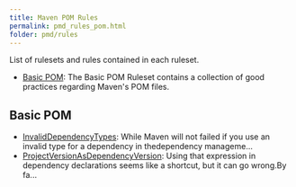 ```yaml
---
title: Maven POM Rules
permalink: pmd_rules_pom.html
folder: pmd/rules
---
```

List of rulesets and rules contained in each ruleset.

*   [Basic POM](pmd_rules_pom_basic.html): The Basic POM Ruleset contains a collection of good practices regarding Maven's POM files.

## Basic POM
*   [InvalidDependencyTypes](pmd_rules_pom_basic.html#invaliddependencytypes): While Maven will not failed if you use an invalid type for a dependency in thedependency manageme...
*   [ProjectVersionAsDependencyVersion](pmd_rules_pom_basic.html#projectversionasdependencyversion): Using that expression in dependency declarations seems like a shortcut, but it can go wrong.By fa...

